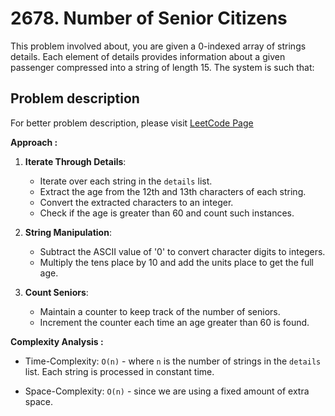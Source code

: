 # 2678. Number of Senior Citizens

This problem involved about, you are given a 0-indexed array of strings details. Each element of details provides information about a given passenger compressed into a string of length 15. The system is such that:<br/>

## Problem description

For better problem description, please visit [LeetCode Page](https://leetcode.com/problems/number-of-senior-citizens/description/)

**Approach :**<br/>

1. **Iterate Through Details**:

    - Iterate over each string in the `details` list.
    - Extract the age from the 12th and 13th characters of each string.
    - Convert the extracted characters to an integer.
    - Check if the age is greater than 60 and count such instances.

2. **String Manipulation**:

    - Subtract the ASCII value of '0' to convert character digits to integers.
    - Multiply the tens place by 10 and add the units place to get the full age.

3. **Count Seniors**:

    - Maintain a counter to keep track of the number of seniors.
    - Increment the counter each time an age greater than 60 is found.

**Complexity Analysis :**<br/>

-   Time-Complexity: `O(n)` - where `n` is the number of strings in the `details` list. Each string is processed in constant time.

-   Space-Complexity: `O(n)` - since we are using a fixed amount of extra space.